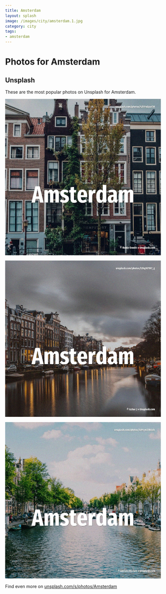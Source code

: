 ```yaml
---
title: Amsterdam
layout: splash
image: /images/city/amsterdam.1.jpg
category: city
tags:
- amsterdam
---
```

# Photos for Amsterdam

## Unsplash

These are the most popular photos on Unsplash for Amsterdam.

![Amsterdam](/images/city/amsterdam.1.jpg)

![Amsterdam](/images/city/amsterdam.2.jpg)

![Amsterdam](/images/city/amsterdam.3.jpg)

Find even more on [unsplash.com/s/photos/Amsterdam](https://unsplash.com/s/photos/Amsterdam)